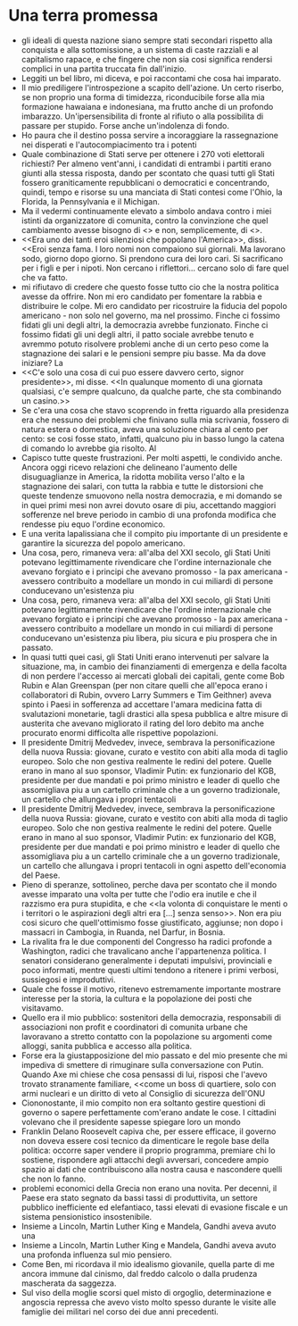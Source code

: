 # Una terra promessa
- gli ideali di questa nazione siano sempre stati secondari rispetto alla conquista e alla sottomissione, a un sistema di caste razziali e al capitalismo rapace, e che fingere che non sia cosi significa rendersi complici in una partita truccata fin dall'inizio.
- Leggiti un bel libro, mi diceva, e poi raccontami che cosa hai imparato.
- Il mio prediligere l'introspezione a scapito dell'azione. Un certo riserbo, se non proprio una forma di timidezza, riconducibile forse alla mia formazione hawaiana e indonesiana, ma frutto anche di un profondo imbarazzo. Un'ipersensibilita di fronte al rifiuto o alla possibilita di passare per stupido. Forse anche un'indolenza di fondo.
- Ho paura che il destino possa servire a incoraggiare la rassegnazione nei disperati e l'autocompiacimento tra i potenti
- Quale combinazione di Stati serve per ottenere i 270 voti elettorali richiesti? Per almeno vent'anni, i candidati di entrambi i partiti erano giunti alla stessa risposta, dando per scontato che quasi tutti gli Stati fossero graniticamente repubblicani o democratici e concentrando, quindi, tempo e risorse su una manciata di Stati contesi come l'Ohio, la Florida, la Pennsylvania e il Michigan.
- Ma il vedermi continuamente elevato a simbolo andava contro i miei istinti da organizzatore di comunita, contro la convinzione che quel cambiamento avesse bisogno di <<noi>> e non, semplicemente, di <<me>>.
- <<Era uno dei tanti eroi silenziosi che popolano l'America>>, dissi. <<Eroi senza fama. I loro nomi non compaiono sui giornali. Ma lavorano sodo, giorno dopo giorno. Si prendono cura dei loro cari. Si sacrificano per i figli e per i nipoti. Non cercano i riflettori... cercano solo di fare quel che va fatto.
- mi rifiutavo di credere che questo fosse tutto cio che la nostra politica avesse da offrire. Non mi ero candidato per fomentare la rabbia e distribuire le colpe. Mi ero candidato per ricostruire la fiducia del popolo americano - non solo nel governo, ma nel prossimo. Finche ci fossimo fidati gli uni degli altri, la democrazia avrebbe funzionato. Finche ci fossimo fidati gli uni degli altri, il patto sociale avrebbe tenuto e avremmo potuto risolvere problemi anche di un certo peso come la stagnazione dei salari e le pensioni sempre piu basse. Ma da dove iniziare? La
- <<C'e solo una cosa di cui puo essere davvero certo, signor presidente>>, mi disse. <<In qualunque momento di una giornata qualsiasi, c'e sempre qualcuno, da qualche parte, che sta combinando un casino.>>
- Se c'era una cosa che stavo scoprendo in fretta riguardo alla presidenza era che nessuno dei problemi che finivano sulla mia scrivania, fossero di natura estera o domestica, aveva una soluzione chiara al cento per cento: se cosi fosse stato, infatti, qualcuno piu in basso lungo la catena di comando lo avrebbe gia risolto. Al
- Capisco tutte queste frustrazioni. Per molti aspetti, le condivido anche. Ancora oggi ricevo relazioni che delineano l'aumento delle disuguaglianze in America, la ridotta mobilita verso l'alto e la stagnazione dei salari, con tutta la rabbia e tutte le distorsioni che queste tendenze smuovono nella nostra democrazia, e mi domando se in quei primi mesi non avrei dovuto osare di piu, accettando maggiori sofferenze nel breve periodo in cambio di una profonda modifica che rendesse piu equo l'ordine economico.
- E una verita lapalissiana che il compito piu importante di un presidente e garantire la sicurezza del popolo americano.
- Una cosa, pero, rimaneva vera: all'alba del XXI secolo, gli Stati Uniti potevano legittimamente rivendicare che l'ordine internazionale che avevano forgiato e i principi che avevano promosso - la pax americana - avessero contribuito a modellare un mondo in cui miliardi di persone conducevano un'esistenza piu
- Una cosa, pero, rimaneva vera: all'alba del XXI secolo, gli Stati Uniti potevano legittimamente rivendicare che l'ordine internazionale che avevano forgiato e i principi che avevano promosso - la pax americana - avessero contribuito a modellare un mondo in cui miliardi di persone conducevano un'esistenza piu libera, piu sicura e piu prospera che in passato.
- In quasi tutti quei casi, gli Stati Uniti erano intervenuti per salvare la situazione, ma, in cambio dei finanziamenti di emergenza e della facolta di non perdere l'accesso ai mercati globali dei capitali, gente come Bob Rubin e Alan Greenspan (per non citare quelli che all'epoca erano i collaboratori di Rubin, ovvero Larry Summers e Tim Geithner) aveva spinto i Paesi in sofferenza ad accettare l'amara medicina fatta di svalutazioni monetarie, tagli drastici alla spesa pubblica e altre misure di austerita che avevano migliorato il rating del loro debito ma anche procurato enormi difficolta alle rispettive popolazioni.
- Il presidente Dmitrij Medvedev, invece, sembrava la personificazione della nuova Russia: giovane, curato e vestito con abiti alla moda di taglio europeo. Solo che non gestiva realmente le redini del potere. Quelle erano in mano al suo sponsor, Vladimir Putin: ex funzionario del KGB, presidente per due mandati e poi primo ministro e leader di quello che assomigliava piu a un cartello criminale che a un governo tradizionale, un cartello che allungava i propri tentacoli
- Il presidente Dmitrij Medvedev, invece, sembrava la personificazione della nuova Russia: giovane, curato e vestito con abiti alla moda di taglio europeo. Solo che non gestiva realmente le redini del potere. Quelle erano in mano al suo sponsor, Vladimir Putin: ex funzionario del KGB, presidente per due mandati e poi primo ministro e leader di quello che assomigliava piu a un cartello criminale che a un governo tradizionale, un cartello che allungava i propri tentacoli in ogni aspetto dell'economia del Paese.
- Pieno di speranze, sottolineo, perche dava per scontato che il mondo avesse imparato una volta per tutte che l'odio era inutile e che il razzismo era pura stupidita, e che <<la volonta di conquistare le menti o i territori o le aspirazioni degli altri era [...] senza senso>>. Non era piu cosi sicuro che quell'ottimismo fosse giustificato, aggiunse; non dopo i massacri in Cambogia, in Ruanda, nel Darfur, in Bosnia.
- La rivalita fra le due componenti del Congresso ha radici profonde a Washington, radici che travalicano anche l'appartenenza politica. I senatori considerano generalmente i deputati impulsivi, provinciali e poco informati, mentre questi ultimi tendono a ritenere i primi verbosi, sussiegosi e improduttivi.
- Quale che fosse il motivo, ritenevo estremamente importante mostrare interesse per la storia, la cultura e la popolazione dei posti che visitavamo.
- Quello era il mio pubblico: sostenitori della democrazia, responsabili di associazioni non profit e coordinatori di comunita urbane che lavoravano a stretto contatto con la popolazione su argomenti come alloggi, sanita pubblica e accesso alla politica.
- Forse era la giustapposizione del mio passato e del mio presente che mi impediva di smettere di rimuginare sulla conversazione con Putin. Quando Axe mi chiese che cosa pensassi di lui, risposi che l'avevo trovato stranamente familiare, <<come un boss di quartiere, solo con armi nucleari e un diritto di veto al Consiglio di sicurezza dell'ONU
- Ciononostante, il mio compito non era soltanto gestire questioni di governo o sapere perfettamente com'erano andate le cose. I cittadini volevano che il presidente sapesse spiegare loro un mondo
- Franklin Delano Roosevelt capiva che, per essere efficace, il governo non doveva essere cosi tecnico da dimenticare le regole base della politica: occorre saper vendere il proprio programma, premiare chi lo sostiene, rispondere agli attacchi degli avversari, concedere ampio spazio ai dati che contribuiscono alla nostra causa e nascondere quelli che non lo fanno.
- problemi economici della Grecia non erano una novita. Per decenni, il Paese era stato segnato da bassi tassi di produttivita, un settore pubblico inefficiente ed elefantiaco, tassi elevati di evasione fiscale e un sistema pensionistico insostenibile.
- Insieme a Lincoln, Martin Luther King e Mandela, Gandhi aveva avuto una
- Insieme a Lincoln, Martin Luther King e Mandela, Gandhi aveva avuto una profonda influenza sul mio pensiero.
- Come Ben, mi ricordava il mio idealismo giovanile, quella parte di me ancora immune dal cinismo, dal freddo calcolo o dalla prudenza mascherata da saggezza.
- Sul viso della moglie scorsi quel misto di orgoglio, determinazione e angoscia repressa che avevo visto molto spesso durante le visite alle famiglie dei militari nel corso dei due anni precedenti.
